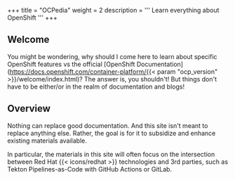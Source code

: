 +++
title = "OCPedia"
weight = 2
description = '''
Learn everything about OpenShift
'''
+++

## Welcome

You might be wondering, why should I come here to learn about specific OpenShift features vs the official [OpenShift Documentation](https://docs.openshift.com/container-platform/{{< param "ocp_version" >}}/welcome/index.html)? The answer is, you shouldn't! But things don't have to be either/or in the realm of documentation and blogs!

## Overview

Nothing can replace good documentation. And this site isn't meant to replace anything else. Rather, the goal is for it to subsidize and enhance existing materials available.

In particular, the materials in this site will often focus on the intersection between Red Hat {{< icons/redhat >}} technologies and 3rd parties, such as Tekton Pipelines-as-Code with GitHub Actions or GitLab.
